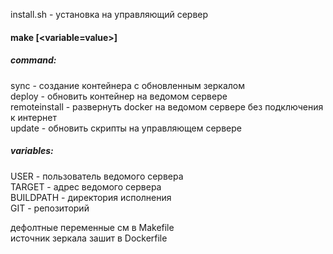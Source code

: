 install.sh - установка на управляющий сервер

#### make <command> [<variable=value>]  
##### command:  
 sync - создание контейнера с обновленным зеркалом  
 deploy - обновить контейнер на ведомом сервере  
 remoteinstall - развернуть docker на ведомом сервере без подключения к интернет  
 update - обновить скрипты на управляющем сервере  
##### variables:  
 USER - пользователь ведомого сервера  
 TARGET - адрес ведомого сервера  
 BUILDPATH - директория исполнения  
 GIT - репозиторий  
  
дефолтные переменные см в Makefile  
источник зеркала зашит в Dockerfile
